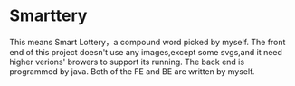 # Smarttery
This means Smart Lottery，a compound word picked by myself.
The front end of this project doesn't use any images,except some svgs,and it need higher verions' browers to support its running.
The back end is programmed by java.
Both of the FE and BE are written by myself.



